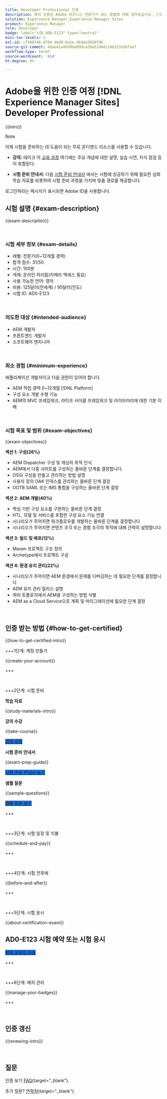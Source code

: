 ```yaml
---
title: Developer Professional 인증
description: 에서 인증된 Adobe 비즈니스 전문가가 되는 방법에 대해 알아보십시오. [!DNL Experience Manager Sites].
solution: Experience Manager,Experience Manager Sites
product: Experience Manager
role: Developer
badge: label="시험 AD0-E123" type="neutral"
mini-toc-levels: 1
exl-id: c7508746-d709-46d8-8a1e-4b16e5020f96
source-git-commit: 4daee1a45d9b689dca28e51d4dc14b313a56faef
workflow-type: tm+mt
source-wordcount: '414'
ht-degree: 0%

---
```


# Adobe을 위한 인증 여정 [!DNL Experience Manager Sites] Developer Professional

{{intro}}

>[!NOTE]
>
>이제 시험을 준비하는 데 도움이 되는 무료 온디맨드 리소스를 사용할 수 있습니다.
>
>* **강의:** 테이크 어 [교육 과정](https://app.rockinfo.com/courses/105) 여기에는 주요 개념에 대한 설명, 실습 시연, 지식 점검 등이 포함된다.
>
>* **시험 준비 안내서:** 다음 [시험 준비 안내서](https://app.rockinfo.com/courses/playScorm/364) 에서는 시험에 성공하기 위해 필요한 심화 학습 자료를 비롯하여 시험 준비 과정을 거치며 맞춤 경로를 제공합니다.
>
>로그인하라는 메시지가 표시되면 Adobe ID을 사용합니다.

## 시험 설명 {#exam-description}

{{exam-description}}

<br>

### 시험 세부 정보 {#exam-details}

* 레벨: 전문가(0~12개월 경력)
* 합격 점수: 31/50
* 시간: 100분
* 게재: 온라인 처리됨(카메라 액세스 필요)
* 사용 가능한 언어: 영어
* 비용: 125달러(전세계) / 95달러(인도)
* 시험 ID: AD0-E123

<br>

### 의도한 대상 {#intended-audience}

* AEM 개발자
* 프론트엔드 개발자
* 소프트웨어 엔지니어

<br>

### 최소 경험 {#minimum-experience}

애플리케이션 개발자이고 다음 권한이 있어야 합니다.

* AEM 작업 경력 0~12개월 [!DNL Platform]
* 구성 요소 개발 수행 기능
* AEM의 MVC 프레임워크, 라이프 사이클 프레임워크 및 라이브러리에 대한 기본 이해

<br>

### 시험 목표 및 범위 {#exam-objectives}

{{exam-objectives}}

**섹션 1: 구성(26%)**

* AEM Dispatcher 구성 및 캐싱의 목적 인식
* AEM에서 다중 사이트를 구성하는 올바른 단계를 결정합니다.
* OSGi 구성을 만들고 관리하는 방법 설명
* 사용자 정의 OAK 인덱스를 관리하는 올바른 단계 결정
* OOTB SAML 또는 IMS 통합을 구성하는 올바른 단계 결정

**섹션 2: AEM 개발(40%)**

* 핵심 기반 구성 요소를 구현하는 올바른 단계 결정
* HTL, 모델 및 서비스를 포함한 구성 요소 기능 연결
* 시나리오가 주어지면 워크플로우를 개발하는 올바른 단계를 결정합니다
* 시나리오가 주어지면 콘텐츠 조각 또는 경험 조각의 목적에 대해 간략히 설명합니다

**섹션 3: 빌드 및 배포(12%)**

* Maven 프로젝트 구조 정의
* Archetype에서 프로젝트 구성

**섹션 4: 환경 유지 관리(22%)**

* 시나리오가 주어지면 AEM 환경에서 문제를 디버깅하는 데 필요한 단계를 결정합니다
* AEM 유지 관리 릴리스 설명
* 여러 토폴로지에서 AEM을 구성하는 방법 식별
* AEM as a Cloud Service으로 계획 및 마이그레이션에 필요한 단계 결정

<br>

## 인증 받는 방법 {#how-to-get-certified}

{{how-to-get-certified-intro}}

+++1단계: 계정 만들기

{{create-your-account}}

+++

<br>

+++2단계: 시험 준비

**학습 자료**

{{study-materials-intro}}

**강의 수강**

{{take-course}}

<a href="https://app.rockinfo.com/courses/105" target="_blank" class="spectrum-Button spectrum-Button--fill spectrum-Button--accent spectrum-Button--sizeM is-margin-bottom-big-big at-element-click-tracking" style="background-color:#1473E6">

<span class="spectrum-Button-label has-no-wrap">
   강의 수강
</span>
</a>

**시험 준비 안내서**

{{exam-prep-guide}}

<a href="https://app.rockinfo.com/courses/playScorm/364" target="_blank" class="spectrum-Button spectrum-Button--fill spectrum-Button--accent spectrum-Button--sizeM is-margin-bottom-big-big at-element-click-tracking" style="background-color:#1473E6">

<span class="spectrum-Button-label has-no-wrap">
   시험 준비 안내서 보기
</span>
</a>

**샘플 질문**

{{sample-questions}}

<a href="https://scorpion.caveon.com/launchpad/ad3-e123-adobe-experience-manager-sites-developer-professional-sample-questions" target="_blank" class="spectrum-Button spectrum-Button--fill spectrum-Button--accent spectrum-Button--sizeM is-margin-bottom-big-big at-element-click-tracking" style="background-color:#1473E6">

<span class="spectrum-Button-label has-no-wrap">
   샘플 질문 보기
</span>
</a>

+++

<br>

+++3단계: 시험 일정 및 지불

{{schedule-and-pay}}

+++

<br>

+++4단계: 시험 전후에

{{before-and-after}}

+++

<br>

+++5단계: 시험 응시

{{about-certification-exam}}

## AD0-E123 시험 예약 또는 시험 응시

<a href="https://www.certmetrics.com/adobe/candidate/examity_sso.aspx?eid=AD0-E123" target="_blank" class="spectrum-Button spectrum-Button--fill spectrum-Button--accent spectrum-Button--sizeM is-margin-bottom-big-big at-element-click-tracking" style="background-color:#1473E6">

<span class="spectrum-Button-label has-no-wrap">
   예제 포털로 이동
</span>
</a>

+++

<br>

+++6단계: 배지 관리

{{manage-your-badges}}

+++

<br>

## 인증 갱신

{{renewing-intro}}

<br>

## 질문

인증 보기 [FAQ](https://experienceleague.adobe.com/docs/certification/certification/faq.html){target="_blank"}.

추가 질문? [연락처](mailto:certif@adobe.com){target="_blank"}.

